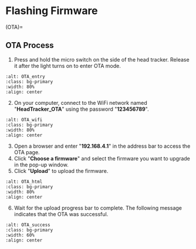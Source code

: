 # Flashing Firmware

(OTA)=
## OTA Process

1. Press and hold the micro switch on the side of the head tracker. Release it after the light turns on to enter OTA mode.

```{image} ../../_static/OTA_entry.png
:alt: OTA_entry
:class: bg-primary
:width: 80%
:align: center
```

2. On your computer, connect to the WiFi network named "**HeadTracker_OTA**" using the password "**123456789**".

```{image} ../../_static/OTA_wifi.png
:alt: OTA_wifi
:class: bg-primary
:width: 80%
:align: center
```

3. Open a browser and enter "**192.168.4.1**" in the address bar to access the OTA page.
4. Click "**Choose a firmware**" and select the firmware you want to upgrade in the pop-up window.
5. Click "**Upload**" to upload the firmware.

```{image} ../../_static/OTA_html.png
:alt: OTA_html
:class: bg-primary
:width: 80%
:align: center
```

6. Wait for the upload progress bar to complete. The following message indicates that the OTA was successful.

```{image} ../../_static/OTA_success.png
:alt: OTA_success
:class: bg-primary
:width: 60%
:align: center
```